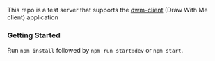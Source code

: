 This repo is a test server that supports the [dwm-client](https://github.com/joalorro/dwm-client) (Draw With Me client) application

### Getting Started

Run `npm install` followed by `npm run start:dev` or `npm start`.
